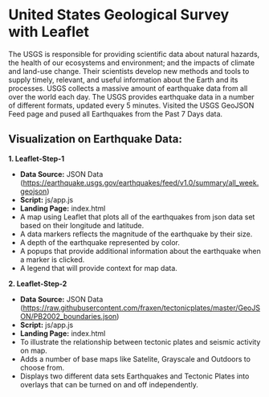 # United States Geological Survey with Leaflet

The USGS is responsible for providing scientific data about natural hazards, the health of our ecosystems and environment; and the impacts of climate and land-use change. Their scientists develop new methods and tools to supply timely, relevant, and useful information about the Earth and its processes. USGS collects a massive amount of earthquake data from all over the world each day. The USGS provides earthquake data in a number of different formats, updated every 5 minutes. Visited the USGS GeoJSON Feed page and pused all Earthquakes from the Past 7 Days data. 
 
## Visualization on Earthquake Data:

**1. Leaflet-Step-1**  

- **Data Source:** JSON Data (https://earthquake.usgs.gov/earthquakes/feed/v1.0/summary/all_week.geojson) 
- **Script:** js/app.js 
- **Landing Page:** index.html
- A map using Leaflet that plots all of the earthquakes from json data set based on their longitude and latitude.
- A data markers reflects the magnitude of the earthquake by their size.
- A depth of the earthquake represented by color.
- A popups that provide additional information about the earthquake when a marker is clicked.
- A legend that will provide context for map data.

**2. Leaflet-Step-2** 

- **Data Source:** JSON Data (https://raw.githubusercontent.com/fraxen/tectonicplates/master/GeoJSON/PB2002_boundaries.json)
- **Script:** js/app.js
- **Landing Page:** index.html
- To illustrate the relationship between tectonic plates and seismic activity on map.
- Adds a number of base maps like Satelite, Grayscale and Outdoors to choose from.  
- Displays two different data sets Earthquakes and Tectonic Plates into overlays that can be turned on and off independently.
